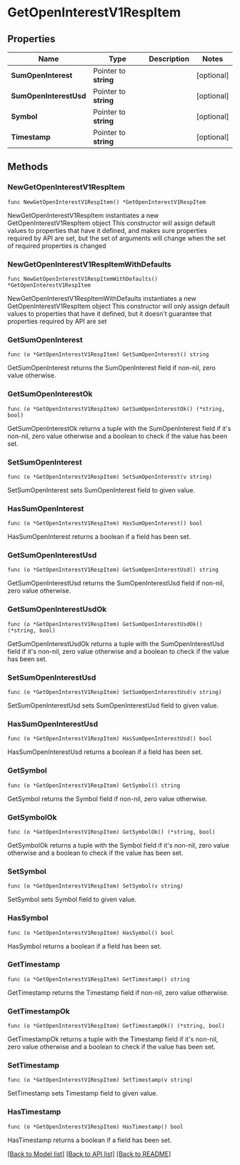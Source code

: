 # GetOpenInterestV1RespItem

## Properties

Name | Type | Description | Notes
------------ | ------------- | ------------- | -------------
**SumOpenInterest** | Pointer to **string** |  | [optional] 
**SumOpenInterestUsd** | Pointer to **string** |  | [optional] 
**Symbol** | Pointer to **string** |  | [optional] 
**Timestamp** | Pointer to **string** |  | [optional] 

## Methods

### NewGetOpenInterestV1RespItem

`func NewGetOpenInterestV1RespItem() *GetOpenInterestV1RespItem`

NewGetOpenInterestV1RespItem instantiates a new GetOpenInterestV1RespItem object
This constructor will assign default values to properties that have it defined,
and makes sure properties required by API are set, but the set of arguments
will change when the set of required properties is changed

### NewGetOpenInterestV1RespItemWithDefaults

`func NewGetOpenInterestV1RespItemWithDefaults() *GetOpenInterestV1RespItem`

NewGetOpenInterestV1RespItemWithDefaults instantiates a new GetOpenInterestV1RespItem object
This constructor will only assign default values to properties that have it defined,
but it doesn't guarantee that properties required by API are set

### GetSumOpenInterest

`func (o *GetOpenInterestV1RespItem) GetSumOpenInterest() string`

GetSumOpenInterest returns the SumOpenInterest field if non-nil, zero value otherwise.

### GetSumOpenInterestOk

`func (o *GetOpenInterestV1RespItem) GetSumOpenInterestOk() (*string, bool)`

GetSumOpenInterestOk returns a tuple with the SumOpenInterest field if it's non-nil, zero value otherwise
and a boolean to check if the value has been set.

### SetSumOpenInterest

`func (o *GetOpenInterestV1RespItem) SetSumOpenInterest(v string)`

SetSumOpenInterest sets SumOpenInterest field to given value.

### HasSumOpenInterest

`func (o *GetOpenInterestV1RespItem) HasSumOpenInterest() bool`

HasSumOpenInterest returns a boolean if a field has been set.

### GetSumOpenInterestUsd

`func (o *GetOpenInterestV1RespItem) GetSumOpenInterestUsd() string`

GetSumOpenInterestUsd returns the SumOpenInterestUsd field if non-nil, zero value otherwise.

### GetSumOpenInterestUsdOk

`func (o *GetOpenInterestV1RespItem) GetSumOpenInterestUsdOk() (*string, bool)`

GetSumOpenInterestUsdOk returns a tuple with the SumOpenInterestUsd field if it's non-nil, zero value otherwise
and a boolean to check if the value has been set.

### SetSumOpenInterestUsd

`func (o *GetOpenInterestV1RespItem) SetSumOpenInterestUsd(v string)`

SetSumOpenInterestUsd sets SumOpenInterestUsd field to given value.

### HasSumOpenInterestUsd

`func (o *GetOpenInterestV1RespItem) HasSumOpenInterestUsd() bool`

HasSumOpenInterestUsd returns a boolean if a field has been set.

### GetSymbol

`func (o *GetOpenInterestV1RespItem) GetSymbol() string`

GetSymbol returns the Symbol field if non-nil, zero value otherwise.

### GetSymbolOk

`func (o *GetOpenInterestV1RespItem) GetSymbolOk() (*string, bool)`

GetSymbolOk returns a tuple with the Symbol field if it's non-nil, zero value otherwise
and a boolean to check if the value has been set.

### SetSymbol

`func (o *GetOpenInterestV1RespItem) SetSymbol(v string)`

SetSymbol sets Symbol field to given value.

### HasSymbol

`func (o *GetOpenInterestV1RespItem) HasSymbol() bool`

HasSymbol returns a boolean if a field has been set.

### GetTimestamp

`func (o *GetOpenInterestV1RespItem) GetTimestamp() string`

GetTimestamp returns the Timestamp field if non-nil, zero value otherwise.

### GetTimestampOk

`func (o *GetOpenInterestV1RespItem) GetTimestampOk() (*string, bool)`

GetTimestampOk returns a tuple with the Timestamp field if it's non-nil, zero value otherwise
and a boolean to check if the value has been set.

### SetTimestamp

`func (o *GetOpenInterestV1RespItem) SetTimestamp(v string)`

SetTimestamp sets Timestamp field to given value.

### HasTimestamp

`func (o *GetOpenInterestV1RespItem) HasTimestamp() bool`

HasTimestamp returns a boolean if a field has been set.


[[Back to Model list]](../README.md#documentation-for-models) [[Back to API list]](../README.md#documentation-for-api-endpoints) [[Back to README]](../README.md)


